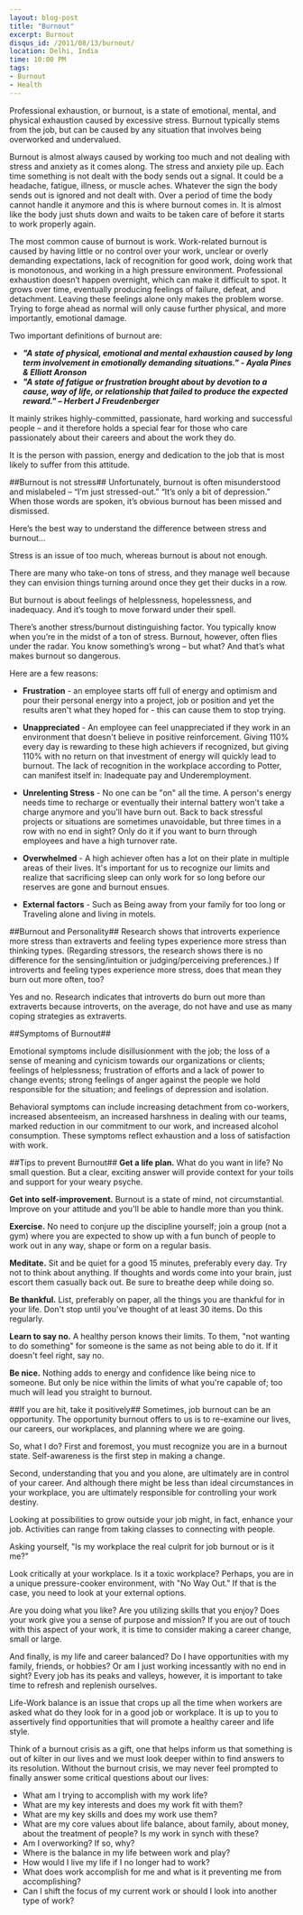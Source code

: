 ```yaml
---
layout: blog-post
title: "Burnout"
excerpt: Burnout
disqus_id: /2011/08/13/burnout/
location: Delhi, India
time: 10:00 PM
tags:
- Burnout
- Health
---
```





Professional exhaustion, or burnout, is a state of emotional, mental, and physical exhaustion caused by excessive stress. Burnout typically stems from the job, but can be caused by any situation that involves being overworked and undervalued.

Burnout is almost always caused by working too much and not dealing with stress and anxiety as it comes along. The stress and anxiety pile up. Each time something is not dealt with the body sends out a signal. It could be a headache, fatigue, illness, or muscle aches. Whatever the sign the body sends out is ignored and not dealt with. Over a period of time the body cannot handle it anymore and this is where burnout comes in. It is almost like the body just shuts down and waits to be taken care of before it starts to work properly again.

The most common cause of burnout is work. Work-related burnout is caused by having little or no control over your work, unclear or overly demanding expectations, lack of recognition for good work, doing work that is monotonous, and working in a high pressure environment. Professional exhaustion doesn’t happen overnight, which can make it difficult to spot.  It grows over time, eventually producing feelings of failure, defeat, and detachment. Leaving these feelings alone only makes the problem worse. Trying to forge ahead as normal will only cause further physical, and more importantly, emotional damage.

Two important definitions of burnout are:
* ***"A state of physical, emotional and mental exhaustion caused by long term involvement in emotionally demanding situations." - Ayala Pines & Elliott Aronson***
* ***"A state of fatigue or frustration brought about by devotion to a cause, way of life, or relationship that failed to produce the expected reward." – Herbert J Freudenberger***

It mainly strikes highly-committed, passionate, hard working and successful people – and it therefore holds a special fear for those who care passionately about their careers and about the work they do.

It is the person with passion, energy and dedication to the job that is most likely to suffer from this attitude.

##Burnout is not stress##
Unfortunately, burnout is often misunderstood and mislabeled – “I’m just stressed-out.” “It’s only a bit of depression.” When those words are spoken, it’s obvious burnout has been missed and dismissed.

Here’s the best way to understand the difference between stress and burnout…

Stress is an issue of too much, whereas burnout is about not enough.

There are many who take-on tons of stress, and they manage well because they can envision things turning around once they get their ducks in a row.

But burnout is about feelings of helplessness, hopelessness, and inadequacy. And it’s tough to move forward under their spell.

There’s another stress/burnout distinguishing factor. You typically know when you’re in the midst of a ton of stress. Burnout, however, often flies under the radar. You know something’s wrong – but what? And that’s what makes burnout so dangerous.

Here are a few reasons:

* **Frustration** - an employee starts off full of energy and optimism and pour their personal energy into a project, job or position and yet the results aren't what they hoped for - this can cause them to stop trying.

* **Unappreciated** - An employee can feel unappreciated if they work in an environment that doesn't believe in positive reinforcement.  Giving 110% every day is rewarding to these high achievers if recognized, but giving 110% with no return on that investment of energy will quickly lead to burnout. The lack of recognition in the workplace according to Potter, can manifest itself in: Inadequate pay and Underemployment.

* **Unrelenting Stress** - No one can be "on" all the time.  A person's energy needs time to recharge or eventually their internal battery won't take a charge anymore and you'll have burn out.  Back to back stressful projects or situations are sometimes unavoidable, but three times in a row with no end in sight?  Only do it if you want to burn through employees and have a high turnover rate.

* **Overwhelmed** - A high achiever often has a lot on their plate in multiple areas of their lives. It's important for us to recognize our limits and realize that sacrificing sleep can only work for so long before our reserves are gone and burnout ensues.

* **External factors** - Such as Being away from your family for too long or Traveling alone and living in motels.

##Burnout and Personality##
Research shows that introverts experience more stress than extraverts and feeling types experience more stress than thinking types. (Regarding stressors, the research shows there is no difference for the sensing/intuition or judging/perceiving preferences.) If introverts and feeling types experience more stress, does that mean they burn out more often, too?

Yes and no. Research indicates that introverts do burn out more than extraverts because introverts, on the average, do not have and use as many coping strategies as extraverts.

##Symptoms of Burnout##
 
Emotional symptoms include disillusionment with the job; the loss of a sense of meaning and cynicism towards our organizations or clients; feelings of helplessness; frustration of efforts and a lack of power to change events; strong feelings of anger against the people we hold responsible for the situation; and feelings of depression and isolation.
 
Behavioral symptoms can include increasing detachment from co-workers, increased absenteeism, an increased harshness in dealing with our teams, marked reduction in our commitment to our work, and increased alcohol consumption. These symptoms reflect exhaustion and a loss of satisfaction with work.


##Tips to prevent Burnout##
**Get a life plan.**
What do you want in life? No small question. But a clear, exciting answer will provide context for your toils and support for your weary psyche.

**Get into self-improvement.**
Burnout is a state of mind, not circumstantial. Improve on your attitude and you'll be able to handle more than you think.

**Exercise.**
No need to conjure up the discipline yourself; join a group (not a gym) where you are expected to show up with a fun bunch of people to work out in any way, shape or form on a regular basis.

**Meditate.**
Sit and be quiet for a good 15 minutes, preferably every day. Try not to think about anything. If thoughts and words come into your brain, just escort them casually back out. Be sure to breathe deep while doing so.

**Be thankful.**
List, preferably on paper, all the things you are thankful for in your life. Don't stop until you've thought of at least 30 items. Do this regularly.

**Learn to say no.**
A healthy person knows their limits. To them, "not wanting to do something" for someone is the same as not being able to do it. If it doesn't feel right, say no.

**Be nice.**
Nothing adds to energy and confidence like being nice to someone. But only be nice within the limits of what you're capable of; too much will lead you straight to burnout.

##If you are hit, take it positively##
Sometimes, job burnout can be an opportunity. The opportunity burnout offers to us is to re-examine our lives, our careers, our workplaces, and planning where we are going.

So, what I do?
First and foremost, you must recognize you are in a burnout state. Self-awareness is the first step in making a change. 

Second, understanding that you and you alone, are ultimately are in control of your career. And although there might be less than ideal circumstances in your workplace, you are ultimately responsible for controlling your work destiny.

Looking at possibilities to grow outside your job might, in fact, enhance your job. Activities can range from taking classes to connecting with people.

Asking yourself, "Is my workplace the real culprit for job burnout or is it me?" 

Look critically at your workplace. Is it a toxic workplace? Perhaps, you are in a unique pressure-cooker environment, with "No Way Out." If that is the case, you need to look at your external options.

Are you doing what you like? Are you utilizing skills that you enjoy? Does your work give you a sense of purpose and mission? If you are out of touch with this aspect of your work, it is time to consider making a career change, small or large.


And finally, is my life and career balanced? Do I have opportunities with my family, friends, or hobbies? Or am I just working incessantly with no end in sight? Every job has its peaks and valleys, however, it is important to take time to refresh and replenish ourselves.

Life-Work balance is an issue that crops up all the time when workers are asked what do they look for in a good job or workplace. It is up to you to assertively find opportunities that will promote a healthy career and life style.

Think of a burnout crisis as a gift, one that helps inform us that something is out of kilter in our lives and we must look deeper within to find answers to its resolution. Without the burnout crisis, we may never feel prompted to finally answer some critical questions about our lives:

* What am I trying to accomplish with my work life?
* What are my key interests and does my work fit with them?
* What are my key skills and does my work use them?
* What are my core values about life balance, about family, about money, about the treatment of people? Is my work in synch with these?
* Am I overworking? If so, why?
* Where is the balance in my life between work and play?
* How would I live my life if I no longer had to work?
* What does work accomplish for me and what is it preventing me from accomplishing?
* Can I shift the focus of my current work or should I look into another type of work?





